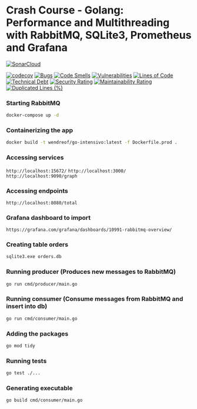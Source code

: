 # Crash Course - Golang: Performance and Multithreading with RabbitMQ, SQLite3, Prometheus and Grafana


[![SonarCloud](https://sonarcloud.io/images/project_badges/sonarcloud-white.svg)](https://sonarcloud.io/summary/new_code?id=wendreof_go-intensivo) 

[![codecov](https://codecov.io/gh/wendreof/go-intensivo/branch/main/graph/badge.svg?token=UVqukYJNTJ)](https://codecov.io/gh/wendreof/go-intensivo) [![Bugs](https://sonarcloud.io/api/project_badges/measure?project=wendreof_go-intensivo&metric=bugs)](https://sonarcloud.io/summary/new_code?id=wendreof_go-intensivo) 
[![Code Smells](https://sonarcloud.io/api/project_badges/measure?project=wendreof_go-intensivo&metric=code_smells)](https://sonarcloud.io/summary/new_code?id=wendreof_go-intensivo) [![Vulnerabilities](https://sonarcloud.io/api/project_badges/measure?project=wendreof_go-intensivo&metric=vulnerabilities)](https://sonarcloud.io/summary/new_code?id=wendreof_go-intensivo) [![Lines of Code](https://sonarcloud.io/api/project_badges/measure?project=wendreof_go-intensivo&metric=ncloc)](https://sonarcloud.io/summary/new_code?id=wendreof_go-intensivo) [![Technical Debt](https://sonarcloud.io/api/project_badges/measure?project=wendreof_go-intensivo&metric=sqale_index)](https://sonarcloud.io/summary/new_code?id=wendreof_go-intensivo) [![Security Rating](https://sonarcloud.io/api/project_badges/measure?project=wendreof_go-intensivo&metric=security_rating)](https://sonarcloud.io/summary/new_code?id=wendreof_go-intensivo) [![Maintainability Rating](https://sonarcloud.io/api/project_badges/measure?project=wendreof_go-intensivo&metric=sqale_rating)](https://sonarcloud.io/summary/new_code?id=wendreof_go-intensivo) [![Duplicated Lines (%)](https://sonarcloud.io/api/project_badges/measure?project=wendreof_go-intensivo&metric=duplicated_lines_density)](https://sonarcloud.io/summary/new_code?id=wendreof_go-intensivo)

### Starting RabbitMQ
```bash
docker-compose up -d
```

### Containerizing the app
```bash
docker build -t wendreof/go-intensivo:latest -f Dockerfile.prod .
```

### Accessing services
`http://localhost:15672/`
`http://localhost:3000/`
`http://localhost:9090/graph`

### Accessing endpoints
`http://localhost:8080/total`

### Grafana dashboard to import
`https://grafana.com/grafana/dashboards/10991-rabbitmq-overview/`

### Creating table orders
```bash
sqlite3.exe orders.db
```

### Running producer (Produces new messages to RabbitMQ)
```bash
go run cmd/producer/main.go
```

### Running consumer (Consume messages from RabbitMQ and insert into db)
```bash
go run cmd/consumer/main.go
```

### Adding the packages
```bash
go mod tidy
```

### Running tests
```bash
go test ./...
```

### Generating executable
```bash
go build cmd/consumer/main.go
```